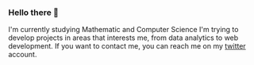 ### Hello there 👋
I'm currently studying Mathematic and Computer Science
I'm trying to develop projects in areas that interests me, from data analytics to web development.
If you want to contact me, you can reach me on my [twitter](https://twitter.com/salihfdemirer,"Twitter") account.

